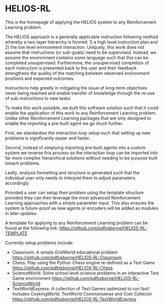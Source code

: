 # HELIOS-RL

This is the homepage of applying the HELIOS system to any Reinforcement Learning problem. 

The HELIOS approach is a generally applicable instruction following method whereby a two-layer hierarchy is formed: 1) a high level instruction plan and 2) the low level environment interaction. Uniquely, this work does not assume that instructions (or sub-goals) need to be supervised. Instead, we assume the environment contains some language such that this can be completed unsupervised. Furthermore, the unsupervised completion of each instruction is presented back to the user and their feedback strengthens the quality of the matching between observed environment positions and expected outcomes.

Instructions help greatly in mitigating the issue of long-term objectives never being reached and enable transfer of knowledge through the re-use of sub-instructions to new tasks. 

To make this work possible, we built this software solution such that it could enable the application of this work to any Reinforcement Learning problem. Unlike other Reinforcement Learning packages that are only designed to enable the importing a pre-built agent we go much further. 

First, we standardise the interaction loop setup such that setting up new problems is significantly easier and faster. 

Second, instead of simplying importing pre-built agents into a custom system we reverse this process so the interaction loop can be imported into far more complex hierarchical solutions without needing to be purpose built toeach problems. 

Lastly, analysis formatting and structure is generated such that the individual user only needs to interpret them to adjust parameters accordingly.

Provided a user can setup their problem using the template structure provided they can then leverage the most advanced Reinforcement Learning approaches with a simple parameter input. This also ensures the system is future-proof as new agents or encoders will be added as modules in later updates. 

A template for applying to any Reinforcement Learning problem can be found at the following link: https://github.com/pdfosborne/HELIOS-RL-TEMPLATE

Currently setup problems include:
- Classroom: A simple GridWorld educational problem https://github.com/pdfosborne/HELIOS-RL-Classroom 
- Chess: Play using the Python Chess engine re-defined as a Text Game https://github.com/pdfosborne/HELIOS-RL-Chess 
- ScienceWorld: Solve school level science problems in an interactive Text Game environment https://github.com/pdfosborne/HELIOS-RL-ScienceWorld
- TextWorldExpress: A collection of Text Games optimized to run fast! Includes CookingWorld, TextWorld Commonsense and Coin Collector https://github.com/pdfosborne/HELIOS-RL-TextWorldExpress